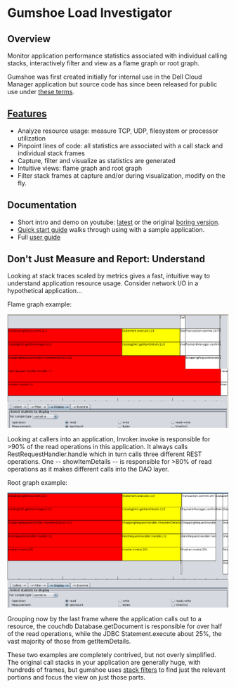 
Gumshoe Load Investigator 
=========================

Overview
--------

Monitor application performance statistics associated with individual calling stacks,
interactively filter and view as a flame graph or root graph.

Gumshoe was first created initially for internal use in the Dell Cloud Manager application but
source code has since been released for public use under [these terms](COPYRIGHT).  

[Features](docs/features.md)
--------

* Analyze resource usage: measure TCP, UDP, filesystem or processor utilization
* Pinpoint lines of code: all statistics are associated with a call stack and individual stack frames
* Capture, filter and visualize as statistics are generated
* Intuitive views: flame graph and root graph
* Filter stack frames at capture and/or during visualization, modify on the fly. 

Documentation
-------------

* Short intro and demo on youtube: [latest](https://www.youtube.com/watch?v=GGJFZfwXJ44) or the original [boring version](https://www.youtube.com/watch?v=1M9GX4ENMeI).
* [Quick start guide](QUICK-START.md) walks through using with a sample application.
* Full [user guide](docs/index.md)

Don't Just Measure and Report:  Understand
------------------------------------------

Looking at stack traces scaled by metrics gives a fast, intuitive way to understand application resource usage.  Consider
network I/O in a hypothetical application...

Flame graph example:

![image](docs/flame-graph.png)

Looking at callers into an application, Invoker.invoke is responsible for >90% of the read operations
in this application.  It always calls RestRequestHandler.handle which in turn calls three different REST
operations.  One -- showItemDetails -- is responsible for >80% of read operations as it makes different calls
into the DAO layer.

Root graph example:

![image](docs/root-graph.png)

Grouping now by the last frame where the application calls out to a resource,
the couchdb Database.getDocument is responsible for over half of the read operations,
while the JDBC Statement.execute about 25%, the vast majority of those from getItemDetails.

These two examples are completely contrived, but not overly simplified.  The original call stacks in
your application are generally huge, with hundreds of frames,
but gumshoe uses [stack filters](docs/filters.md) to find
just the relevant portions and focus the view on just those parts.
